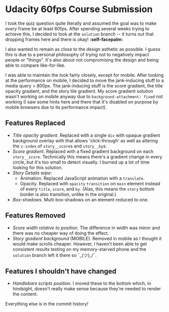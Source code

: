 # Udacity 60fps Course Submission

I took the quiz question quite literally and assumed the goal was to make *every* frame be at least 60fps. After spending several weeks trying to achieve this, I decided to look at the `solution` branch -- it turns out that dropping frames here and there is okay! **:self-facepalm:**

I also wanted to remain as close to the design asthetic as possible. I guess this is due to a personal philosophy of trying not to negatively impact people or "things". It's also about not compromising the design and being able to compare like-for-like.

I was able to maintain the look fairly closely, except for mobile. After looking at the performance on mobile, I decided to move the jank-inducing stuff to a media query > 800px. The jank-inducing stuff is the score gradient, the title opacity gradient, and the story tile gradient. My score gradient solution wasn't working on mobile anyway due to `background-attachment: fixed` not working (I saw some hints here and there that it's disabled on purpose by mobile browsers due to its performance impact).

## Features Replaced
- *Title opacity gradient*. Replaced with a single `div` with opaque gradient background overlay with that allows 'click-through' as well as altering the `z-index` of `story__score`s and `story__by`s.
- *Score gradient*. Replaced with a fixed gradient background on each `story__score`. Technically this means there's a gradient change in every circle, but it's too small to detect visually. I burned up a lot of time looking for this solution.
- *Story Details wipe*:
    - Animation. Replaced JavaScript animation with a `translate`.
    - Opacity. Replaced with `opacity` `transition` on `main` element instead of every `title`, `score`, and `by`. (Alas, this means the `story` bottom border is also transition, unlike in the original.)
- *Box-shadows*. Multi box-shadows on an element reduced to one.

## Features Removed
- *Score width relative to position*. The difference in width was minor and there was no cheaper way of doing the effect.
- *Story gradient background* (MOBILE). Removed in mobile as I thought it would make scrolls cheaper. However, I haven't been able to get consistent results testing on my memory-starved phone and the `solution` branch left it there so  ¯\_(ツ)_/¯.

## Features I shouldn't have changed
- *Handlebars scripts position*. I moved these to the bottom which, in hindsight, doesn't really make sense because they're needed to render the content.

Everything else is in the commit history!